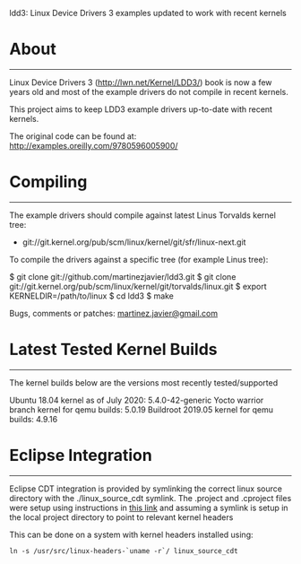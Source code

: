 ldd3: Linux Device Drivers 3 examples updated to work with recent kernels

# About
-----

Linux Device Drivers 3 (http://lwn.net/Kernel/LDD3/) book is now a few years
old and most of the example drivers do not compile in recent kernels.

This project aims to keep LDD3 example drivers up-to-date with recent kernels.

The original code can be found at: http://examples.oreilly.com/9780596005900/

# Compiling
----------

The example drivers should compile against latest Linus Torvalds kernel tree:
* git://git.kernel.org/pub/scm/linux/kernel/git/sfr/linux-next.git

To compile the drivers against a specific tree (for example Linus tree):

$ git clone git://github.com/martinezjavier/ldd3.git
$ git clone git://git.kernel.org/pub/scm/linux/kernel/git/torvalds/linux.git
$ export KERNELDIR=/path/to/linux
$ cd ldd3
$ make

Bugs, comments or patches: martinez.javier@gmail.com

# Latest Tested Kernel Builds
---------
The kernel builds below are the versions most recently tested/supported

Ubuntu 18.04 kernel as of July 2020: 5.4.0-42-generic
Yocto warrior branch kernel for qemu builds: 5.0.19
Buildroot 2019.05 kernel for qemu builds: 4.9.16


# Eclipse Integration
---------
Eclipse CDT integration is provided by symlinking the correct linux source directory with the ./linux_source_cdt symlink.
The .project and .cproject files were setup using instructions in [this link](https://wiki.eclipse.org/HowTo_use_the_CDT_to_navigate_Linux_kernel_source)
and assuming a symlink is setup in the local project directory to point to relevant kernel headers

This can be done on a system with kernel headers installed using:
```
ln -s /usr/src/linux-headers-`uname -r`/ linux_source_cdt
```
